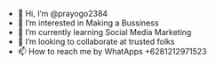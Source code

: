 - 👋 Hi, I’m @prayogo2384
- 👀 I’m interested in Making a Bussiness
- 🌱 I’m currently learning Social Media Marketing
- 💞️ I’m looking to collaborate at trusted folks
- 📫 How to reach me by WhatApps +6281212971523

<!---
prayogo2384/prayogo2384 is a ✨ special ✨ repository because its `README.md` (this file) appears on your GitHub profile.
You can click the Preview link to take a look at your changes.
--->
